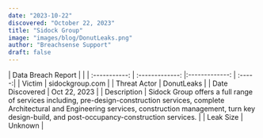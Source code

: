 ```yaml
---
date: "2023-10-22"
discovered: "October 22, 2023"
title: "Sidock Group"
image: "images/blog/DonutLeaks.png"
author: "Breachsense Support"
draft: false
---
```


| Data Breach Report           |              | 
| :-----------: | :-------------:     |:-------------:    | :-----:|
| Victim      | sidockgroup.com      | 
| Threat Actor      | DonutLeaks      | 
| Date Discovered      | Oct 22, 2023      | 
| Description      | Sidock Group offers a full range of services including, pre-design-construction services, complete Architectural and Engineering services, construction management, turn key design-build, and post-occupancy-construction services.      | 
| Leak Size      | Unknown      | 

